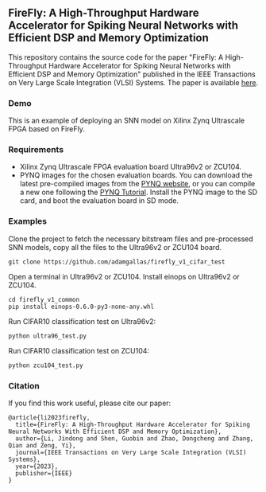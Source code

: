 ## FireFly: A High-Throughput Hardware Accelerator for Spiking Neural Networks with Efficient DSP and Memory Optimization

This repository contains the source code for the paper "FireFly: A High-Throughput Hardware Accelerator for Spiking Neural Networks with Efficient DSP and Memory Optimization" published in the IEEE Transactions on Very Large Scale Integration (VLSI) Systems. The paper is available [here](https://ieeexplore.ieee.org/document/10143752).


### Demo

This is an example of deploying an SNN model on Xilinx Zynq Ultrascale FPGA based on FireFly.

### Requirements

- Xilinx Zynq Ultrascale FPGA evaluation board Ultra96v2 or ZCU104.
- PYNQ images for the chosen evaluation boards. You can download the latest pre-compiled images from the [PYNQ website](http://www.pynq.io/board.html), or you can compile a new one following the [PYNQ Tutorial](https://pynq.readthedocs.io/en/latest/). Install the PYNQ image to the SD card, and boot the evaluation board in SD mode.

### Examples

Clone the project to fetch the necessary bitstream files and pre-processed SNN models, copy all the files to the Ultra96v2 or ZCU104 board.

```shell
git clone https://github.com/adamgallas/firefly_v1_cifar_test
```

Open a terminal in Ultra96v2 or ZCU104. Install einops on Ultra96v2 or ZCU104.

```shell
cd firefly_v1_common
pip install einops-0.6.0-py3-none-any.whl
```

Run CIFAR10  classification test on Ultra96v2:

```shell
python ultra96_test.py
```

Run CIFAR10  classification test on ZCU104:

```python
python zcu104_test.py
```

### Citation

If you find this work useful, please cite our paper:

```
@article{li2023firefly,
  title={FireFly: A High-Throughput Hardware Accelerator for Spiking Neural Networks With Efficient DSP and Memory Optimization},
  author={Li, Jindong and Shen, Guobin and Zhao, Dongcheng and Zhang, Qian and Zeng, Yi},
  journal={IEEE Transactions on Very Large Scale Integration (VLSI) Systems},
  year={2023},
  publisher={IEEE}
}
```